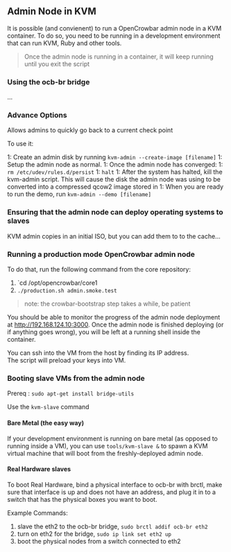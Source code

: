## Admin Node in KVM

It is possible (and convienent) to run a OpenCrowbar admin node in a
KVM container.  To do so, you need to be running
in a development environment that can run KVM, Ruby and other tools.  

> Once the admin node is running in a container, it will keep running until you exit the script

### Using the ocb-br bridge

...

### Advance Options

Allows admins to quickly go back to a current check point

To use it:

1: Create an admin disk by running `kvm-admin --create-image [filename]`
1: Setup the admin node as normal.
1: Once the admin node has converged:
  1: `rm /etc/udev/rules.d/persist`
  1: `halt`
1: After the system has halted, kill the kvm-admin script. This
will cause the disk the admin node was using to be converted into
a compressed qcow2 image stored in 
1: When you are ready to run the demo, run `kvm-admin --demo [filename]`

### Ensuring that the admin node can deploy operating systems to slaves

KVM admin copies in an initial ISO, but you can add them to to the cache...

### Running a production mode OpenCrowbar admin node 

To do that, run the following command from the core repository:

  1. `cd /opt/opencrowbar/core1
  1. `./production.sh admin.smoke.test`

> note: the crowbar-bootstrap step takes a while, be patient


You should be able to monitor the progress of the admin node
deployment at http://192.168.124.10:3000.  Once the admin node is finished
deploying (or if anything goes wrong), you will be left at a running
shell inside the container.

You can ssh into the VM from the host by finding its IP address.  
The script will preload your keys into VM.

### Booting slave VMs from the admin node

Prereq : `sudo apt-get install bridge-utils`

Use the `kvm-slave` command

#### Bare Metal (the easy way)
If your development environment is running on bare metal (as opposed
to running inside a VM), you can use `tools/kvm-slave &` to spawn a
KVM virtual machine that will boot from the freshly-deployed
admin node.

#### Real Hardware slaves

To boot Real Hardware, bind a physical interface to ocb-br with brctl, make sure that interface is up and does not have an address, and plug it in to a switch that has the physical boxes you want to boot.

Example Commands:
  1. slave the eth2 to the ocb-br bridge, `sudo brctl addif ocb-br eth2`
  1. turn on eth2 for the bridge, `sudo ip link set eth2 up`
  1. boot the physical nodes from a switch connected to eth2
